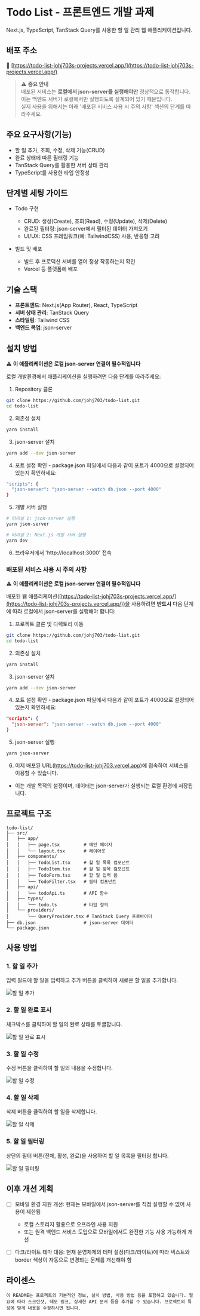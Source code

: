 # Todo List - 프론트엔드 개발 과제

Next.js, TypeScript, TanStack Query를 사용한 할 일 관리 웹 애플리케이션입니다.

## 배포 주소

🔗 [https://todo-list-johj703s-projects.vercel.app/](https://todo-list-johj703s-projects.vercel.app/)

> ⚠️ **중요 안내**  
> 배포된 서비스는 **로컬에서 json-server를 실행해야만** 정상적으로 동작합니다.  
> 이는 백엔드 서버가 로컬에서만 실행되도록 설계되어 있기 때문입니다.  
> 실제 사용을 위해서는 아래 '배포된 서비스 사용 시 주의 사항' 섹션의 단계를 따라주세요.

## 주요 요구사항(기능)

- 할 일 추가, 조회, 수정, 삭제 기능(CRUD)
- 완료 상태에 따른 필터링 기능
- TanStack Query를 활용한 서버 상태 관리
- TypeScript를 사용한 타입 안정성

## 단계별 세팅 가이드

- Todo 구현

  - CRUD: 생성(Create), 조회(Read), 수정(Update), 삭제(Delete)
  - 완료된 필터링: json-server에서 필터된 데이터 가져오기
  - UI/UX: CSS 프레임워크(예: TailwindCSS) 사용, 반응형 고려

- 빌드 및 배포
  - 빌드 후 프로덕션 서버를 열어 정상 작동하는지 확인
  - Vercel 등 플랫폼에 배포

## 기술 스택

- **프론트엔드**: Next.js(App Router), React, TypeScript
- **서버 상태 관리**: TanStack Query
- **스타일링**: Tailwind CSS
- **백엔드 목업**: json-server

## 설치 방법

⚠️ **이 애플리케이션은 로컬 json-server 연결이 필수적입니다**

로컬 개발환경에서 애플리케이션을 실행하려면 다음 단계를 따라주세요:

1. Repository 클론

```bash
git clone https://github.com/johj703/todo-list.git
cd todo-list
```

2. 의존성 설치

```bash
yarn install
```

3. json-server 설치

```bash
yarn add --dev json-server
```

4. 포트 설정 확인 - package.json 파일에서 다음과 같이 포트가 4000으로 설정되어 있는지 확인하세요:

```bash
"scripts": {
  "json-server": "json-server --watch db.json --port 4000"
}
```

5. 개발 서버 실행

```bash
# 터미널 1: json-server 실행
yarn json-server

# 터미널 2: Next.js 개발 서버 실행
yarn dev
```

6. 브라우저에서 'http://localhost:3000' 접속

### 배포된 서비스 사용 시 주의 사항

⚠️ **이 애플리케이션은 로컬 json-server 연결이 필수적입니다**

배포된 웹 애플리케이션([https://todo-list-johj703s-projects.vercel.app/](https://todo-list-johj703s-projects.vercel.app/))을 사용하려면 **반드시** 다음 단계에 따라 로컬에서 json-server를 실행해야 합니다:

1. 프로젝트 클론 및 디렉토리 이동

```bash
git clone https://github.com/johj703/todo-list.git
cd todo-list
```

2. 의존성 설치

```bash
yarn install
```

3. json-server 설치

```bash
yarn add --dev json-server
```

4. 포트 설정 확인 - package.json 파일에서 다음과 같이 포트가 4000으로 설정되어 있는지 확인하세요:

```json
"scripts": {
  "json-server": "json-server --watch db.json --port 4000"
}
```

5. json-server 실행

```bash
yarn json-server
```

6. 이제 배포된 URL(https://todo-list-johj703.vercel.app)에 접속하여 서비스를 이용할 수 있습니다.

- 이는 개발 목적의 설정이며, 데이터는 json-server가 실행되는 로컬 환경에 저장됩니다.

## 프로젝트 구조

```
todo-list/
├── src/
│   ├── app/
│   │   ├── page.tsx         # 메인 페이지
│   │   └── layout.tsx       # 레이아웃
│   ├── components/
│   │   ├── TodoList.tsx     # 할 일 목록 컴포넌트
│   │   ├── TodoItem.tsx     # 할 일 항목 컴포넌트
│   │   ├── TodoForm.tsx     # 할 일 입력 폼
│   │   └── TodoFilter.tsx   # 필터 컴포넌트
│   ├── api/
│   │   └── todoApi.ts       # API 함수
│   ├── types/
│   │   └── todo.ts          # 타입 정의
│   └── providers/
│       └── QueryProvider.tsx # TanStack Query 프로바이더
├── db.json                  # json-server 데이터
└── package.json
```

## 사용 방법

### 1. 할 일 추가

입력 필드에 할 일을 입력하고 추가 버튼을 클릭하여 새로운 할 일을 추가합니다.

![할 일 추가](./public/WebP/add-todo.webp)

### 2. 할 일 완료 표시

체크박스를 클릭하여 할 일의 완료 상태를 토글합니다.

![할 일 완료 표시](./public/WebP/complete-todo.webp)

### 3. 할 일 수정

수정 버튼을 클릭하여 할 일의 내용을 수정합니다.

![할 일 수정](./public/WebP/edit-todo.webp)

### 4. 할 일 삭제

삭제 버튼을 클릭하여 할 일을 삭제합니다.

![할 일 삭제](./public/WebP/delete-todo.webp)

### 5. 할 일 필터링

상단의 필터 버튼(전체, 활성, 완료)을 사용하여 할 일 목록을 필터링 합니다.

![할 일 필터링](./public/WebP/filter-todos.webp)

## 이후 개선 계획

- [ ] 모바일 환경 지원 개선: 현재는 모바일에서 json-server를 직접 실행할 수 없어 사용이 제한됨

  - 로컬 스토리지 활용으로 오프라인 사용 지원
  - 또는 원격 백엔드 서비스 도입으로 모바일에서도 완전한 기능 사용 가능하게 개선

- [ ] 다크/라이트 테마 대응: 현재 운영체제의 테마 설정(다크/라이트)에 따라 텍스트와 border 색상이 자동으로 변경되는 문제를 개선해야 함

## 라이센스

```
이 README는 프로젝트의 기본적인 정보, 설치 방법, 사용 방법 등을 포함하고 있습니다. 필요에 따라 스크린샷, 데모 링크, 상세한 API 문서 등을 추가할 수 있습니다. 프로젝트의 특성에 맞게 내용을 수정하시면 됩니다.
```
